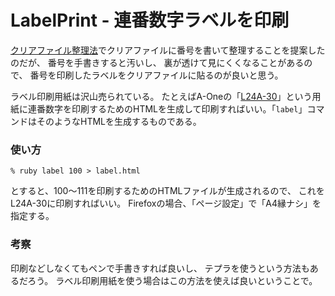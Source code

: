 # LabelPrint - 連番数字ラベルを印刷

[クリアファイル整理法](http://masui.blog.jp/archives/397102.html)でクリアファイルに番号を書いて整理することを提案したのだが、
番号を手書きすると汚いし、
裏が透けて見にくくなることがあるので、
番号を印刷したラベルをクリアファイルに貼るのが良いと思う。

ラベル印刷用紙は沢山売られている。
たとえばA-Oneの「[L24A-30](http://labelyasan.com/product/justsystem/1102.php)」という用紙に連番数字を印刷するためのHTMLを生成して印刷すればいい。「```label```」コマンドはそのようなHTMLを生成するものである。

### 使い方

```
% ruby label 100 > label.html
```

とすると、100〜111を印刷するためのHTMLファイルが生成されるので、
これをL24A-30に印刷すればいい。
Firefoxの場合、「ページ設定」で「A4縁ナシ」を指定する。

### 考察

印刷などしなくてもペンで手書きすれば良いし、
テプラを使うという方法もあるだろう。
ラベル印刷用紙を使う場合はこの方法を使えば良いということで。

